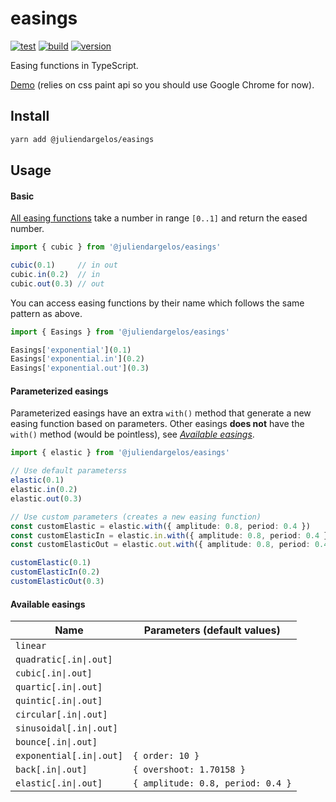# easings

[![test](https://github.com/juliendargelos/easings/workflows/test/badge.svg?branch=master)](https://github.com/juliendargelos/easings/actions?workflow=test)
[![build](https://github.com/juliendargelos/easings/workflows/build/badge.svg?branch=master)](https://github.com/juliendargelos/easings/actions?workflow=build)
[![version](https://img.shields.io/github/package-json/v/juliendargelos/easings)](https://github.com/juliendargelos/easings)

Easing functions in TypeScript.

[Demo](https://juliendargelos.com/easings) (relies on css paint api so you should use Google Chrome for now).

## Install

```bash
yarn add @juliendargelos/easings
```

## Usage

#### Basic

[All easing functions](#available-easings) take a number in range `[0..1]` and return the eased number.

```typescript
import { cubic } from '@juliendargelos/easings'

cubic(0.1)     // in out
cubic.in(0.2)  // in
cubic.out(0.3) // out
```

You can access easing functions by their name which follows the same pattern as above.

```typescript
import { Easings } from '@juliendargelos/easings'

Easings['exponential'](0.1)
Easings['exponential.in'](0.2)
Easings['exponential.out'](0.3)
```

#### Parameterized easings

Parameterized easings have an extra `with()` method that generate a new easing function based on parameters. Other easings **does not** have the `with()` method (would be pointless), see [*Available easings*](#available-easings).

```typescript
import { elastic } from '@juliendargelos/easings'

// Use default parameterss
elastic(0.1)
elastic.in(0.2)
elastic.out(0.3)

// Use custom parameters (creates a new easing function)
const customElastic = elastic.with({ amplitude: 0.8, period: 0.4 })
const customElasticIn = elastic.in.with({ amplitude: 0.8, period: 0.4 })
const customElasticOut = elastic.out.with({ amplitude: 0.8, period: 0.4 })

customElastic(0.1)
customElasticIn(0.2)
customElasticOut(0.3)
```

#### Available easings

| Name                     | Parameters (default values)       |
|--------------------------|-----------------------------------|
| `linear`                 |                                   |
| `quadratic[.in\|.out]`   |                                   |
| `cubic[.in\|.out]`       |                                   |
| `quartic[.in\|.out]`     |                                   |
| `quintic[.in\|.out]`     |                                   |
| `circular[.in\|.out]`    |                                   |
| `sinusoidal[.in\|.out]`  |                                   |
| `bounce[.in\|.out]`      |                                   |
| `exponential[.in\|.out]` | `{ order: 10 }`                   |
| `back[.in\|.out]`        | `{ overshoot: 1.70158 }`          |
| `elastic[.in\|.out]`     | `{ amplitude: 0.8, period: 0.4 }` |
